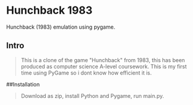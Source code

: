 # Hunchback 1983
Hunchback (1983) emulation using pygame.

## Intro
> This is a clone of the game "Hunchback" from 1983, this has been produced as computer science A-level coursework. This is my first time using PyGame so i dont know how efficient it is.

##Installation
> Download as zip, install Python and Pygame, run main.py.
